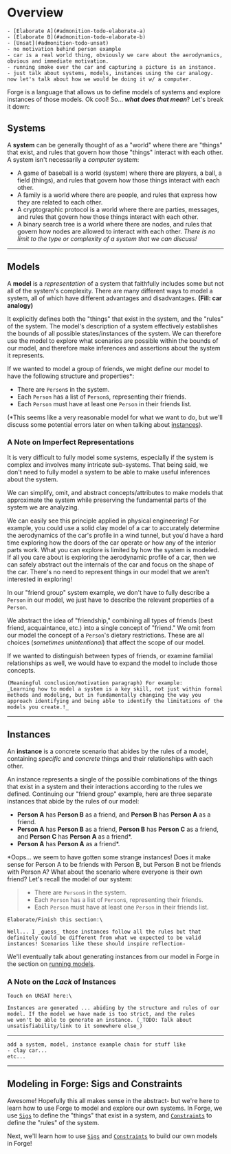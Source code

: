 # Overview

```admonish danger title="TODO"
- [Elaborate A](#admonition-todo-elaborate-a)
- [Elaborate B](#admonition-todo-elaborate-b)
- [Unsat](#admonition-todo-unsat)
- no motivation behind person example
- car is a real world thing, obviously we care about the aerodynamics, obvious and immediate motivation.
- running smoke over the car and capturing a picture is an instance.
- just talk about systems, models, instances using the car analogy. now let's talk about how we would be doing it w/ a computer.
```

Forge is a language that allows us to define models of systems and explore instances of those models. Ok cool! So... **_what does that mean_**? Let's break it down:

<!-- --- -->

## Systems

A **system** can be generally thought of as a "world" where there are "things" that exist, and rules that govern how those "things" interact with each other. A system isn't necessarily a _computer_ system:

- A game of baseball is a world (system) where there are players, a ball, a field (things), and rules that govern how those things interact with each other.
- A family is a world where there are people, and rules that express how they are related to each other.
- A cryptographic protocol is a world where there are parties, messages, and rules that govern how those things interact with each other.
- A binary search tree is a world where there are nodes, and rules that govern how nodes are allowed to interact with each other.
_There is no limit to the type or complexity of a system that we can discuss!_

---

## Models

A **model** is a _representation_ of a system that faithfully includes some but not all of the system's complexity. There are many different ways to model a system, all of which have different advantages and disadvantages. **(Fill: car analogy)**


It explicitly defines both the "things" that exist in the system, and the "rules" of the system. The model's description of a system effectively establishes the bounds of all possible states/instances of the system. We can therefore use the model to explore what scenarios are possible within the bounds of our model, and therefore make inferences and assertions about the system it represents.

If we wanted to model a group of friends, we might define our model to have the following structure and properties\*:

- There are `Person`s in the system.
- Each `Person` has a list of `Person`s, representing their friends.
- Each `Person` must have at least one `Person` in their friends list.

(\*This seems like a very reasonable model for what we want to do, but we'll discuss some potential errors later on when talking about [instances](./overview.md#instances)).

### A Note on Imperfect Representations

It is very difficult to fully model some systems, especially if the system is complex and involves many intricate sub-systems. That being said, we don't need to fully model a system to be able to make useful inferences about the system.

We can simplify, omit, and abstract concepts/attributes to make models that approximate the system while preserving the fundamental parts of the system we are analyzing.

We can easily see this principle applied in physical engineering! For example, you could use a solid clay model of a car to accurately determine the aerodynamics of the car's profile in a wind tunnel, but you'd have a hard time exploring how the doors of the car operate or how any of the interior parts work. What you can explore is limited by how the system is modeled. If all you care about is exploring the aerodynamic profile of a car, then we can safely abstract out the internals of the car and focus on the shape of the car. There's no need to represent things in our model that we aren't interested in exploring!

In our "friend group" system example, we don't have to fully describe a `Person` in our model, we just have to describe the relevant properties of a `Person`.

We abstract the idea of "friendship," combining all types of friends (best friend, acquaintance, etc.) into a single concept of "friend." We omit from our model the concept of a `Person`'s dietary restrictions. These are all choices (_sometimes unintentional_) that affect the scope of our model.

If we wanted to distinguish between types of friends, or examine familial relationships as well, we would have to expand the model to include those concepts.

```admonish todo title="TODO: Elaborate A"
(Meaningful conclusion/motivation paragraph) For example:
_Learning how to model a system is a key skill, not just within formal methods and modeling, but in fundamentally changing the way you approach identifying and being able to identify the limitations of the models you create.!_
```

---

## Instances

An **instance** is a concrete scenario that abides by the rules of a model, containing _specific_ and _concrete_ things and their relationships with each other.

<!-- We can draw rough analogues to object-oriented programming here:

- A Class is a Model: The Class isn't something you can directly interact with, but defines how the instances of the objects are created
- An Object (after it is instantiated) is an Instance: It contains specific values and data in the form defined by the class it was instantiated from. -->

An instance represents a single of the possible combinations of the things that exist in a system and their interactions according to the rules we defined. Continuing our "friend group" example, here are three separate instances that abide by the rules of our model:

- **Person A** has **Person B** as a friend, and **Person B** has **Person A** as a friend.
- **Person A** has **Person B** as a friend, **Person B** has **Person C** as a friend, and **Person C** has **Person A** as a friend\*.
- **Person A** has **Person A** as a friend\*.

\*Oops... we seem to have gotten some strange instances! Does it make sense for Person A to be friends with Person B, but Person B not be friends with Person A? What about the scenario where everyone is their own friend? Let's recall the model of our system:

> - There are `Person`s in the system.
> - Each `Person` has a list of `Person`s, representing their friends.
> - Each `Person` must have at least one `Person` in their friends list.

<!-- ![Forge Instance Meme](../../images/lfsmeme9_v3.png) -->

```admonish todo title="TODO: Elaborate B"
Elaborate/Finish this section:\

Well... I _guess_ those instances follow all the rules but that definitely could be different from what we expected to be valid instances! Scenarios like these should inspire reflection-
```

We'll eventually talk about generating instances from our model in Forge in the section on [running models](./running-models/running.md).

### A Note on the _Lack_ of Instances

```admonish todo title="TODO: Unsat"
Touch on UNSAT here:\

Instances are generated ... abiding by the structure and rules of our model. If the model we have made is too strict, and the rules
we won't be able to generate an instance. (_TODO: Talk about unsatisfiability/link to it somewhere else_)
```

---

```admonish todo
add a system, model, instance example chain for stuff like
- clay car...
etc...
```

---

## Modeling in Forge: Sigs and Constraints

Awesome! Hopefully this all makes sense in the abstract- but we're here to learn how to use Forge to model and explore our own systems. In Forge, we use [`Sigs`](./sigs.md) to define the "things" that exist in a system, and [`Constraints`](./constraints.md) to define the "rules" of the system.

Next, we'll learn how to use [`Sigs`](./sigs/sigs.md) and [`Constraints`](./constraints/constraints.md) to build our own models in Forge!
